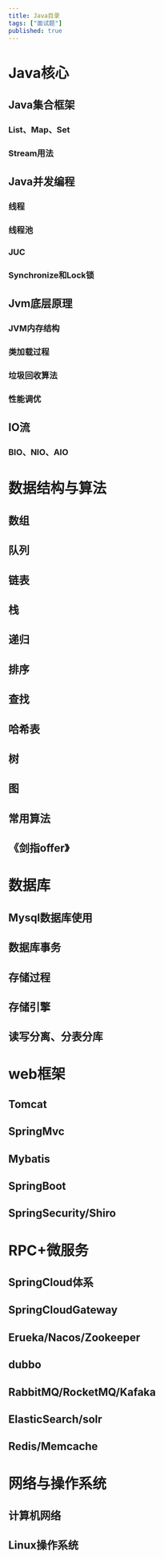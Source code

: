 ```yaml
---
title: Java目录
tags: ["面试题"]
published: true
---
```


# Java核心

## Java集合框架

### List、Map、Set

### Stream用法

## Java并发编程

### 线程

### 线程池

### JUC

### Synchronize和Lock锁



## Jvm底层原理

### JVM内存结构

### 类加载过程

### 垃圾回收算法

### 性能调优

## IO流

### BIO、NIO、AIO

# 数据结构与算法

## 数组

## 队列

## 链表

## 栈

## 递归

## 排序

## 查找

## 哈希表

## 树

## 图

## 常用算法

## 《剑指offer》

# 数据库

## Mysql数据库使用

## 数据库事务

## 存储过程

## 存储引擎

## 读写分离、分表分库

# web框架

## Tomcat

## SpringMvc

## Mybatis

## SpringBoot

## SpringSecurity/Shiro

# RPC+微服务

## SpringCloud体系

## SpringCloudGateway

## Erueka/Nacos/Zookeeper

## dubbo

## RabbitMQ/RocketMQ/Kafaka

## ElasticSearch/solr

## Redis/Memcache

# 网络与操作系统

## 计算机网络

## Linux操作系统